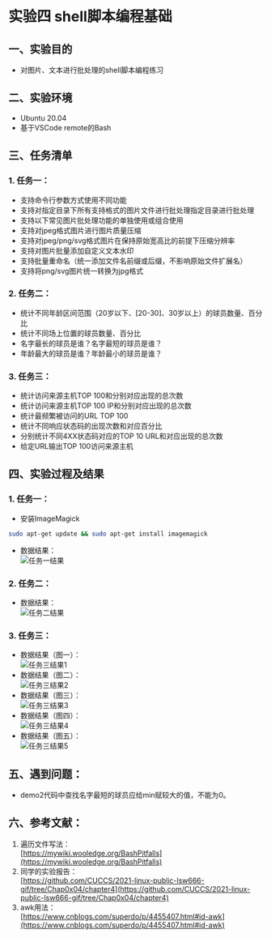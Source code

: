 # 实验四 shell脚本编程基础

## 一、实验目的
- 对图片、文本进行批处理的shell脚本编程练习

## 二、实验环境
- Ubuntu 20.04
- 基于VSCode remote的Bash

## 三、任务清单
### 1. 任务一：
* 支持命令行参数方式使用不同功能
* 支持对指定目录下所有支持格式的图片文件进行批处理指定目录进行批处理
* 支持以下常见图片批处理功能的单独使用或组合使用
* 支持对jpeg格式图片进行图片质量压缩
* 支持对jpeg/png/svg格式图片在保持原始宽高比的前提下压缩分辨率
* 支持对图片批量添加自定义文本水印
* 支持批量重命名（统一添加文件名前缀或后缀，不影响原始文件扩展名）
* 支持将png/svg图片统一转换为jpg格式

### 2. 任务二：

* 统计不同年龄区间范围（20岁以下、[20-30]、30岁以上）的球员数量、百分比
* 统计不同场上位置的球员数量、百分比
* 名字最长的球员是谁？名字最短的球员是谁？
* 年龄最大的球员是谁？年龄最小的球员是谁？

### 3. 任务三：

* 统计访问来源主机TOP 100和分别对应出现的总次数
* 统计访问来源主机TOP 100 IP和分别对应出现的总次数
* 统计最频繁被访问的URL TOP 100
* 统计不同响应状态码的出现次数和对应百分比
* 分别统计不同4XX状态码对应的TOP 10 URL和对应出现的总次数
* 给定URL输出TOP 100访问来源主机

## 四、实验过程及结果
### 1. 任务一：
- 安装ImageMagick 
```bash
sudo apt-get update && sudo apt-get install imagemagick
```

- 数据结果：  
![任务一结果](./img-4/demo1.png)

### 2. 任务二：
- 数据结果：  
![任务二结果](./img-4/demo2.png)

### 3. 任务三：
- 数据结果（图一）：  
![任务三结果1](./img-4/demo3-1.png)
- 数据结果（图二）：  
![任务三结果2](./img-4/demo3-2.png)
- 数据结果（图三）：  
![任务三结果3](./img-4/demo3-3.png)
- 数据结果（图四）：  
![任务三结果4](./img-4/demo3-4.png)
- 数据结果（图五）：  
![任务三结果5](./img-4/demo3-5.png)

## 五、遇到问题：
- demo2代码中查找名字最短的球员应给min赋较大的值，不能为0。

## 六、参考文献：
1. 遍历文件写法：  
[https://mywiki.wooledge.org/BashPitfalls](https://mywiki.wooledge.org/BashPitfalls)
2. 同学的实验报告：  
[https://github.com/CUCCS/2021-linux-public-lsw666-gif/tree/Chap0x04/chapter4](https://github.com/CUCCS/2021-linux-public-lsw666-gif/tree/Chap0x04/chapter4)
3. awk用法：  
[https://www.cnblogs.com/superdo/p/4455407.html#id-awk](https://www.cnblogs.com/superdo/p/4455407.html#id-awk)